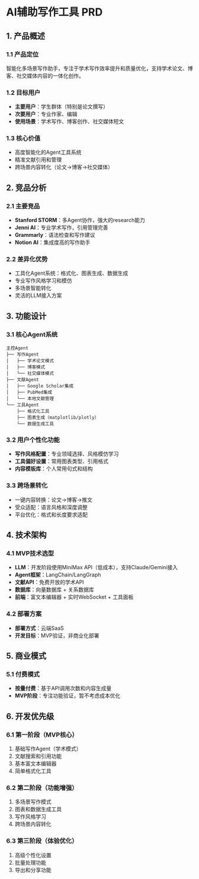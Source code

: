 # AI辅助写作工具 PRD

## 1. 产品概述

### 1.1 产品定位
智能化多场景写作助手，专注于学术写作效率提升和质量优化，支持学术论文、博客、社交媒体内容的一体化创作。

### 1.2 目标用户
- **主要用户**：学生群体（特别是论文撰写）
- **次要用户**：专业作家、编辑
- **使用场景**：学术写作、博客创作、社交媒体短文

### 1.3 核心价值
- 高度智能化的Agent工具系统
- 精准文献引用和管理
- 跨场景内容转化（论文→博客→社交媒体）

## 2. 竞品分析

### 2.1 主要竞品
- **Stanford STORM**：多Agent协作，强大的research能力
- **Jenni AI**：专业学术写作，引用管理完善
- **Grammarly**：语法检查和写作建议
- **Notion AI**：集成度高的写作助手

### 2.2 差异化优势
- 工具化Agent系统：格式化、图表生成、数据生成
- 专业写作风格学习和模仿
- 多场景智能转化
- 灵活的LLM接入方案

## 3. 功能设计

### 3.1 核心Agent系统
```
主控Agent
├── 写作Agent
│   ├── 学术论文模式
│   ├── 博客模式
│   └── 社交媒体模式
├── 文献Agent
│   ├── Google Scholar集成
│   ├── PubMed集成
│   └── 本地文献管理
└── 工具Agent
    ├── 格式化工具
    ├── 图表生成（matplotlib/plotly）
    └── 数据生成工具
```

### 3.2 用户个性化功能
- **写作风格配置**：专业领域选择、风格模仿学习
- **工具偏好设置**：常用图表类型、引用格式
- **内容模板库**：个人常用句式和结构

### 3.3 跨场景转化
- 一键内容转换：论文→博客→推文
- 受众适配：语言风格和深度调整
- 平台优化：格式和长度要求适配

## 4. 技术架构

### 4.1 MVP技术选型
- **LLM**：开发阶段使用MiniMax API（低成本），支持Claude/Gemini接入
- **Agent框架**：LangChain/LangGraph
- **文献API**：免费开放的学术API
- **数据库**：向量数据库 + 关系数据库
- **前端**：富文本编辑器 + 实时WebSocket + 工具面板

### 4.2 部署方案
- **部署方式**：云端SaaS
- **开发目标**：MVP验证，非商业化部署

## 5. 商业模式

### 5.1 付费模式
- **按量付费**：基于API调用次数和内容生成量
- **MVP阶段**：专注功能验证，暂不考虑成本优化

## 6. 开发优先级

### 6.1 第一阶段（MVP核心）
1. 基础写作Agent（学术模式）
2. 文献搜索和引用功能
3. 基本富文本编辑器
4. 简单格式化工具

### 6.2 第二阶段（功能增强）
1. 多场景写作模式
2. 图表和数据生成工具
3. 写作风格学习
4. 跨场景内容转化

### 6.3 第三阶段（体验优化）
1. 高级个性化设置
2. 批量处理功能
3. 导出和分享功能